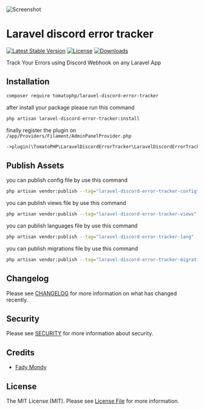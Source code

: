 ![Screenshot](https://raw.githubusercontent.com/tomatophp/laravel-discord-error-tracker/master/art/screenshot.jpg)

# Laravel discord error tracker

[![Latest Stable Version](https://poser.pugx.org/tomatophp/laravel-discord-error-tracker/version.svg)](https://packagist.org/packages/tomatophp/laravel-discord-error-tracker)
[![License](https://poser.pugx.org/tomatophp/laravel-discord-error-tracker/license.svg)](https://packagist.org/packages/tomatophp/laravel-discord-error-tracker)
[![Downloads](https://poser.pugx.org/tomatophp/laravel-discord-error-tracker/d/total.svg)](https://packagist.org/packages/tomatophp/laravel-discord-error-tracker)

Track Your Errors using Discord Webhook on any Laravel App

## Installation

```bash
composer require tomatophp/laravel-discord-error-tracker
```
after install your package please run this command

```bash
php artisan laravel-discord-error-tracker:install
```

finally register the plugin on `/app/Providers/Filament/AdminPanelProvider.php`

```php
->plugin(\TomatoPHP\LaravelDiscordErrorTracker\LaravelDiscordErrorTrackerPlugin::make())
```


## Publish Assets

you can publish config file by use this command

```bash
php artisan vendor:publish --tag="laravel-discord-error-tracker-config"
```

you can publish views file by use this command

```bash
php artisan vendor:publish --tag="laravel-discord-error-tracker-views"
```

you can publish languages file by use this command

```bash
php artisan vendor:publish --tag="laravel-discord-error-tracker-lang"
```

you can publish migrations file by use this command

```bash
php artisan vendor:publish --tag="laravel-discord-error-tracker-migrations"
```

## Changelog

Please see [CHANGELOG](CHANGELOG.md) for more information on what has changed recently.

## Security

Please see [SECURITY](SECURITY.md) for more information about security.

## Credits

- [Fady Mondy](mailto:info@3x1.io)

## License

The MIT License (MIT). Please see [License File](LICENSE.md) for more information.
